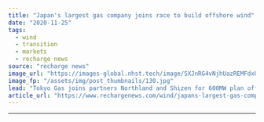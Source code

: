```yaml
---
title: "Japan's largest gas company joins race to build offshore wind"
date: "2020-11-25"
tags: 
  - wind
  - transition
  - markets
  - recharge news
source: "recharge news"
image_url: "https://images-global.nhst.tech/image/SXJnRG4vNjhUazREMFdxUUsxdUV3R0FHZDdqaTRwL3Z5QUNiWUpoS01YRT0=/nhst/binary/91ad543e5dd29f77b1c6ff67e685ac93"
image_fp: "/assets/img/post_thumbnails/130.jpg"
lead: "Tokyo Gas joins partners Northland and Shizen for 600MW plan off Chiba Prefecture"
article_url: "https://www.rechargenews.com/wind/japans-largest-gas-company-joins-race-to-build-offshore-wind/2-1-919068"
---
```


---
